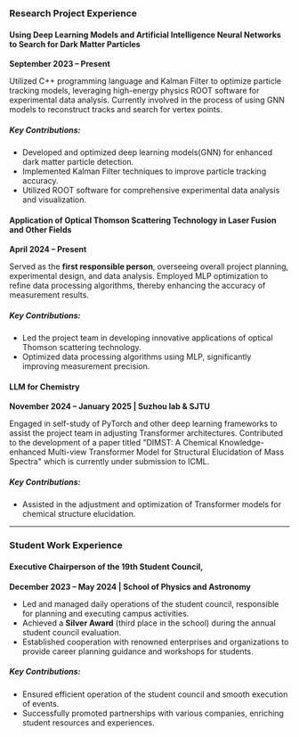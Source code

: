 ### **Research Project Experience**

#### **Using Deep Learning Models and Artificial Intelligence Neural Networks to Search for Dark Matter Particles**
**September 2023 – Present**

Utilized C++ programming language and Kalman Filter to optimize particle tracking models, leveraging high-energy physics ROOT software for experimental data analysis. Currently involved in the process of using GNN models to reconstruct tracks and search for vertex points.

##### Key Contributions:
- Developed and optimized deep learning models(GNN) for enhanced dark matter particle detection.
- Implemented Kalman Filter techniques to improve particle tracking accuracy.
- Utilized ROOT software for comprehensive experimental data analysis and visualization.

#### **Application of Optical Thomson Scattering Technology in Laser Fusion and Other Fields**
**April 2024 – Present**

Served as the **first responsible person**, overseeing overall project planning, experimental design, and data analysis. Employed MLP optimization to refine data processing algorithms, thereby enhancing the accuracy of measurement results.

##### Key Contributions:
- Led the project team in developing innovative applications of optical Thomson scattering technology.
- Optimized data processing algorithms using MLP, significantly improving measurement precision.

#### **LLM for Chemistry**
**November 2024 – January 2025 | Suzhou lab & SJTU**

Engaged in self-study of PyTorch and other deep learning frameworks to assist the project team in adjusting Transformer architectures. Contributed to the development of a paper titled "DIMST: A Chemical Knowledge-enhanced Multi-view Transformer Model for Structural Elucidation of Mass Spectra" which is currently under submission to ICML.

##### Key Contributions:
- Assisted in the adjustment and optimization of Transformer models for chemical structure elucidation.

---

### **Student Work Experience**  
#### **Executive Chairperson** of the 19th Student Council, 
**December 2023 – May 2024 | School of Physics and Astronomy**      
- Led and managed daily operations of the student council, responsible for planning and executing campus activities.
- Achieved a **Silver Award** (third place in the school) during the annual student council evaluation.
- Established cooperation with renowned enterprises and organizations to provide career planning guidance and workshops for students.
##### Key Contributions:
- Ensured efficient operation of the student council and smooth execution of events.
- Successfully promoted partnerships with various companies, enriching student resources and experiences.
